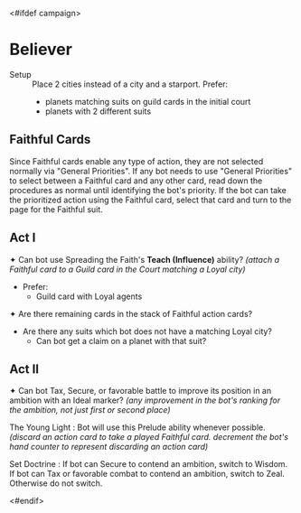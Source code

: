 <#ifdef campaign>
# Believer

<dt>Setup</dt>
<dd>
Place 2 cities instead of a city and a starport. Prefer:
<ul>
<li>planets matching suits on guild cards in the initial court</li>
<li>planets with 2 different suits</li>
</ul>
</dd>

## Faithful Cards

Since Faithful cards enable any type of action, they are not selected normally via "General Priorities". If any bot needs to use "General Priorities" to select between a Faithful card and any other card, read down the procedures as normal until identifying the bot's priority. If the bot can take the prioritized action using the Faithful card, select that card and turn to the page for the Faithful suit.

## Act I

✦ Can bot use Spreading the Faith's **Teach (Influence)** ability? *(attach a Faithful card to a Guild card in the Court matching a Loyal city)*

- Prefer:
	- Guild card with Loyal agents

✦ Are there remaining cards in the stack of Faithful action cards?

- Are there any suits which bot does not have a matching Loyal city?
	- Can bot get a claim on a planet with that suit?

## Act II

✦ Can bot Tax, Secure, or favorable battle to improve its position in an ambition with an Ideal marker? *(any improvement in the bot's ranking for the ambition, not just first or second place)*

<!--
If the bot does not have initiative, after drawing 2 action cards ("Bot Turn") and decrementing the hand counter, check the following:

- Is one of those cards a Faithful card?
- Does bot's hand counter show 2 or greater?
- Are there undeclared ambitions?

If all are true, bot will take the Faithful card. Place it in the bot's play area. Select the other card to play. When checking for bot seizing the initiative, subtract 1 from the die roll for each Faithful card in the bot's play area.

If the bot has initiative, and has a Faithful card in its play area, check the following:

- is bot winning or tied for first place for an undeclared ambition?

If true, do not draw 2 cards, simply play the Faithful card and declare the ambition.
-->

The Young Light
: Bot will use this Prelude ability whenever possible. *(discard an action card to take a played Faithful card. decrement the bot's hand counter to represent discarding an action card)*

Set Doctrine
: If bot can Secure to contend an ambition, switch to Wisdom. If bot can Tax or favorable combat to contend an ambition, switch to Zeal. Otherwise do not switch.

<div class="pagebreak"> </div>
<#endif>
